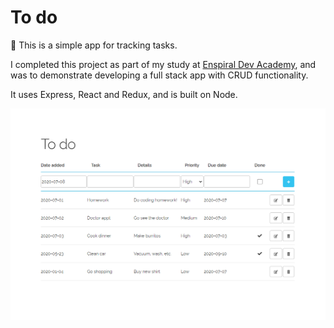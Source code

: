# To do

📝 This is a simple app for tracking tasks.

I completed this project as part of my study at [Enspiral Dev Academy](https://devacademy.co.nz/), and was to demonstrate developing a full stack app with CRUD functionality.

It uses Express, React and Redux, and is built on Node.

![To do app](/readme/to-do.png "To do app")